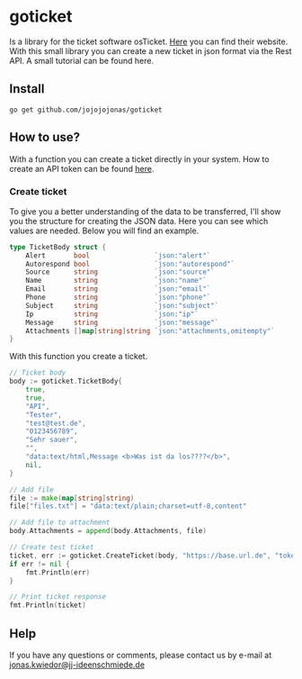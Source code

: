# goticket

Is a library for the ticket software osTicket. [Here](https://osticket.com/) you can find their website. With this small library you can create a new ticket in json format via the Rest API. A small tutorial can be found here.

## Install

```console
go get github.com/jojojojonas/goticket
```

## How to use?

With a function you can create a ticket directly in your system. How to create an API token can be found [here](https://docs.osticket.com/en/latest/Developer%20Documentation/API%20Docs.html).

### Create ticket

To give you a better understanding of the data to be transferred, I'll show you the structure for creating the JSON data. Here you can see which values are needed. Below you will find an example.

```go
type TicketBody struct {
	Alert       bool                `json:"alert"`
	Autorespond bool                `json:"autorespond"`
	Source      string              `json:"source"`
	Name        string              `json:"name"`
	Email       string              `json:"email"`
	Phone       string              `json:"phone"`
	Subject     string              `json:"subject"`
	Ip          string              `json:"ip"`
	Message     string              `json:"message"`
	Attachments []map[string]string `json:"attachments,omitempty"`
}
```

With this function you create a ticket.

```go
// Ticket body
body := goticket.TicketBody{
    true,
    true,
    "API",
    "Tester",
    "test@test.de",
    "0123456789",
    "Sehr sauer",
    "",
    "data:text/html,Message <b>Was ist da los????</b>",
    nil,
}

// Add file
file := make(map[string]string)
file["files.txt"] = "data:text/plain;charset=utf-8,content"

// Add file to attachment
body.Attachments = append(body.Attachments, file)

// Create test ticket
ticket, err := goticket.CreateTicket(body, "https://base.url.de", "token")
if err != nil {
    fmt.Println(err)
}

// Print ticket response
fmt.Println(ticket)
```

## Help
If you have any questions or comments, please contact us by e-mail at [jonas.kwiedor@jj-ideenschmiede.de](mailto:jonas.kwiedor@jj-ideenschmiede.de)